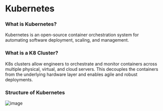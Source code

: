 # Kubernetes

### What is Kubernetes? 

Kubernetes is an open-source container orchestration system for automating software deployment, scaling, and management.

### What is a K8 Cluster?

K8s clusters allow engineers to orchestrate and monitor containers across multiple physical, virtual, and cloud servers. This decouples the containers from the underlying hardware layer and enables agile and robust deployments.

### Structure of Kubernetes

![image](https://user-images.githubusercontent.com/110126036/190130187-dcdc4032-baac-4d4a-a294-1502c9acf7a5.png)
